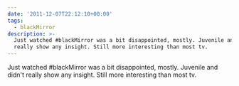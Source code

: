```yaml
---
date: '2011-12-07T22:12:10+00:00'
tags:
  - blackMirror
description: >-
  Just watched #blackMirror was a bit disappointed, mostly. Juvenile and didn't
  really show any insight. Still more interesting than most tv.
---
```

Just watched #blackMirror was a bit disappointed, mostly. Juvenile and didn't really show any insight. Still more interesting than most tv.

